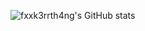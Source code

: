 ![fxxk3rrth4ng's GitHub stats](https://github-readme-stats.vercel.app/api?username=fxxk3rrth4ng&show_icons=true&title_color=ffffff&bg_color=000000&text_color=aaaaaa&icon_color=FFC300&hide_rank=true)
